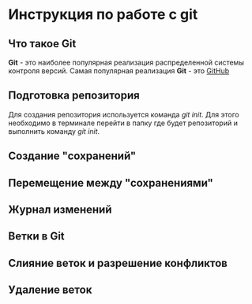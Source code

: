 # Инструкция по работе с git

## Что такое Git
**Git** - это наиболее популярная реализация распределенной системы контроля версий. Самая популярная реализация **Git**  -  это [GitHub](https://github.com)

## Подготовка репозитория
Для создания репозитория используется команда *git init*. Для этого необходимо в терминале перейти в папку где будет репозиторий и выполнить команду *git init*.

## Создание "сохранений"

## Перемещение между "сохранениями"

## Журнал изменений

## Ветки в Git

## Слияние веток и разрешение конфликтов

## Удаление веток